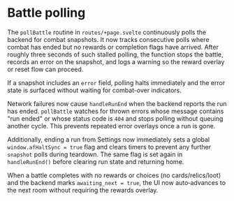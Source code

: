 # Battle polling

The `pollBattle` routine in `routes/+page.svelte` continuously polls the backend
for combat snapshots. It now tracks consecutive polls where combat has ended but
no rewards or completion flags have arrived. After roughly three seconds of
such stalled polling, the function stops the battle, records an error on the
snapshot, and logs a warning so the reward overlay or reset flow can proceed.

If a snapshot includes an `error` field, polling halts immediately and the
error state is surfaced without waiting for combat-over indicators.

Network failures now cause `handleRunEnd` when the backend reports the run has
ended. `pollBattle` watches for thrown errors whose message contains
"run ended" or whose status code is `404` and stops polling without queuing
another cycle. This prevents repeated error overlays once a run is gone.

Additionally, ending a run from Settings now immediately sets a global
`window.afHaltSync = true` flag and clears timers to prevent any further
`snapshot` polls during teardown. The same flag is set again in
`handleRunEnd()` before clearing run state and returning home.

When a battle completes with no rewards or choices (no cards/relics/loot) and
the backend marks `awaiting_next = true`, the UI now auto‑advances to the next
room without requiring the rewards overlay.
